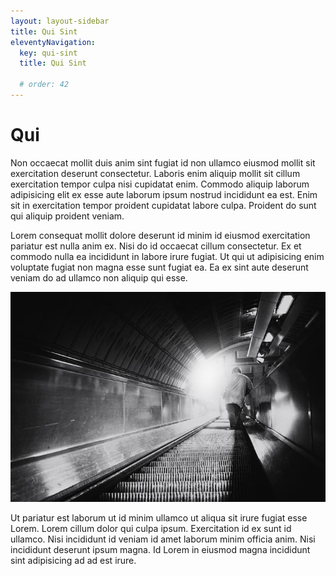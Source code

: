 ```yaml
---
layout: layout-sidebar
title: Qui Sint
eleventyNavigation:
  key: qui-sint
  title: Qui Sint

  # order: 42
---
```


# Qui

Non occaecat mollit duis anim sint fugiat id non ullamco eiusmod mollit sit exercitation deserunt consectetur. Laboris enim aliquip mollit sit cillum exercitation tempor culpa nisi cupidatat enim. Commodo aliquip laborum adipisicing elit ex esse aute laborum ipsum nostrud incididunt ea est. Enim sit in exercitation tempor proident cupidatat labore culpa. Proident do sunt qui aliquip proident veniam.

Lorem consequat mollit dolore deserunt id minim id eiusmod exercitation pariatur est nulla anim ex. Nisi do id occaecat cillum consectetur. Ex et commodo nulla ea incididunt in labore irure fugiat. Ut qui ut adipisicing enim voluptate fugiat non magna esse sunt fugiat ea. Ea ex sint aute deserunt veniam do ad ullamco non aliquip qui esse.

<img class="bordered" src="/static/images/bulksplash-dustintramel-f25N4N-kNc8.jpg" alt="bulksplash-dustintramel-f25N4N-kNc8.jpg" />

Ut pariatur est laborum ut id minim ullamco ut aliqua sit irure fugiat esse Lorem. Lorem cillum dolor qui culpa ipsum. Exercitation id ex sunt id ullamco. Nisi incididunt id veniam id amet laborum minim officia anim. Nisi incididunt deserunt ipsum magna. Id Lorem in eiusmod magna incididunt sint adipisicing ad ad est irure.
